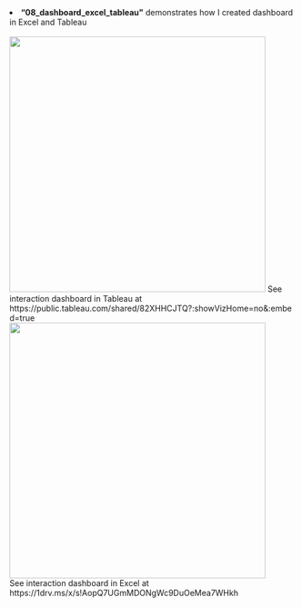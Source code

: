 <li><strong>“08_dashboard_excel_tableau"</strong> demonstrates how I created dashboard in Excel and Tableau
</li>
<br>
  <img src="https://github.com/aaronzhuclover/master/blob/master/08_dashboard_excel_tableau/dashboard_tableau.PNG" height="450"/>
See interaction dashboard in Tableau at https://public.tableau.com/shared/82XHHCJTQ?:showVizHome=no&:embed=true
<br>
  <img src="https://github.com/aaronzhuclover/master/blob/master/08_dashboard_excel_tableau/dashboard_excel.PNG" height="450"/>
<br>
See interaction dashboard in Excel at https://1drv.ms/x/s!AopQ7UGmMDONgWc9DuOeMea7WHkh
<br>